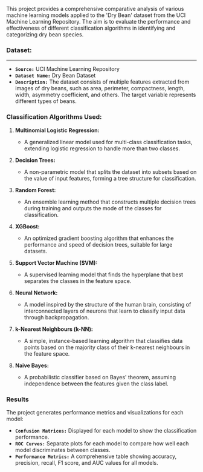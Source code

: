This project provides a comprehensive comparative analysis of various machine learning models applied to the 'Dry Bean' dataset from the UCI Machine Learning Repository. The aim is to evaluate the performance and effectiveness of different classification algorithms in identifying and categorizing dry bean species.

### **Dataset:**
-----------------
- **`Source:`** UCI Machine Learning Repository
- **`Dataset Name:`** Dry Bean Dataset
- **`Description:`** The dataset consists of multiple features extracted from images of dry beans, such as area, perimeter, compactness, length, width, asymmetry coefficient, and others. The target variable represents different types of beans.

### **Classification Algorithms Used:**

1. **Multinomial Logistic Regression:**
   - A generalized linear model used for multi-class classification tasks, extending logistic regression to handle more than two classes.
   
2. **Decision Trees:**
   - A non-parametric model that splits the dataset into subsets based on the value of input features, forming a tree structure for classification.
   
3. **Random Forest:**
   - An ensemble learning method that constructs multiple decision trees during training and outputs the mode of the classes for classification.
   
4. **XGBoost:**
   - An optimized gradient boosting algorithm that enhances the performance and speed of decision trees, suitable for large datasets.
   
5. **Support Vector Machine (SVM):**
   - A supervised learning model that finds the hyperplane that best separates the classes in the feature space.
   
6. **Neural Network:**
   - A model inspired by the structure of the human brain, consisting of interconnected layers of neurons that learn to classify input data through backpropagation.
   
7. **k-Nearest Neighbours (k-NN):**
   - A simple, instance-based learning algorithm that classifies data points based on the majority class of their k-nearest neighbours in the feature space.
   
8. **Naive Bayes:**
   - A probabilistic classifier based on Bayes' theorem, assuming independence between the features given the class label.

### **Results**
The project generates performance metrics and visualizations for each model:

- **`Confusion Matrices:`** Displayed for each model to show the classification performance.
- **`ROC Curves:`** Separate plots for each model to compare how well each model discriminates between classes.
- **`Performance Metrics:`** A comprehensive table showing accuracy, precision, recall, F1 score, and AUC values for all models.

